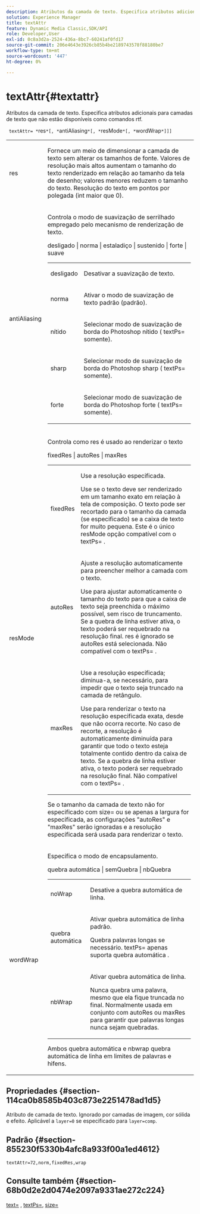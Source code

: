 ```yaml
---
description: Atributos da camada de texto. Especifica atributos adicionais para camadas de texto que não estão disponíveis como comandos rtf.
solution: Experience Manager
title: textAttr
feature: Dynamic Media Classic,SDK/API
role: Developer,User
exl-id: 0c8a3d2a-2524-436a-8bc7-60241af0fd17
source-git-commit: 206e4643e3926cb85b4be2189743578f88180be7
workflow-type: tm+mt
source-wordcount: '447'
ht-degree: 0%

---
```


# textAttr{#textattr}

Atributos da camada de texto. Especifica atributos adicionais para camadas de texto que não estão disponíveis como comandos rtf.

` textAttr= *`res`*[, *`antiAliasing`*[, *`resMode`*[, *`wordWrap`*]]]`

<table id="simpletable_0072BF7DF52B4959A14EDEF60A6EBDEE"> 
 <tr class="strow"> 
  <td class="stentry"> <p> <span class="codeph"> <span class="varname"> res </span> </span> </p> </td> 
  <td class="stentry"> <p>Fornece um meio de dimensionar a camada de texto sem alterar os tamanhos de fonte. Valores de resolução mais altos aumentam o tamanho do texto renderizado em relação ao tamanho da tela de desenho; valores menores reduzem o tamanho do texto. Resolução do texto em pontos por polegada (int maior que 0). </p> </td> 
 </tr> 
 <tr class="strow"> 
  <td class="stentry"> <p> <span class="codeph"> <span class="varname"> antiAliasing </span> </span> </p> </td> 
  <td class="stentry"> <p>Controla o modo de suavização de serrilhado empregado pelo mecanismo de renderização de texto. </p> <p> <span class="codeph"> desligado | norma | estaladiço | sustenido | forte | suave </span> </p> <p> 
    <table id="simpletable_AE2331118FCA4BC7877233E287CED6A4"> 
     <tr class="strow"> 
      <td class="stentry"> <p> <span class="codeph"> desligado </span> </p> </td> 
      <td class="stentry"> <p>Desativar a suavização de texto. </p> </td> 
     </tr> 
     <tr class="strow"> 
      <td class="stentry"> <p> <span class="codeph"> norma </span> </p> </td> 
      <td class="stentry"> <p>Ativar o modo de suavização de texto padrão (padrão). </p> </td> 
     </tr> 
     <tr class="strow"> 
      <td class="stentry"> <p> <span class="codeph"> nítido </span> </p> </td> 
      <td class="stentry"> <p>Selecionar modo de suavização de borda do Photoshop <span class="codeph"> nítido </span> ( <span class="codeph"> textPs= </span> somente). </p> </td> 
     </tr> 
     <tr class="strow"> 
      <td class="stentry"> <p> <span class="codeph"> sharp </span> </p> </td> 
      <td class="stentry"> <p>Selecionar modo de suavização de borda do Photoshop <span class="codeph"> sharp </span> ( <span class="codeph"> textPs= </span> somente). </p> </td> 
     </tr> 
     <tr class="strow"> 
      <td class="stentry"> <p> <span class="codeph"> forte </span> </p> </td> 
      <td class="stentry"> <p>Selecionar modo de suavização de borda do Photoshop <span class="codeph"> forte </span> ( <span class="codeph"> textPs= </span> somente). </p> </td> 
     </tr> 
    </table> </p> </td> 
 </tr> 
 <tr class="strow"> 
  <td class="stentry"> <p> <span class="codeph"> <span class="varname"> resMode </span> </span> </p> </td> 
  <td class="stentry"> <p>Controla como res é usado ao renderizar o texto </p> <p> <span class="codeph"> fixedRes | autoRes | maxRes </span> </p> <p> 
    <table id="simpletable_2CFC06DB37154C7C92614FDF7A818DB5"> 
     <tr class="strow"> 
      <td class="stentry"> <p> <span class="codeph"> fixedRes </span> </p> </td> 
      <td class="stentry"> <p>Use a resolução especificada. </p> <p>Use se o texto deve ser renderizado em um tamanho exato em relação à tela de composição. O texto pode ser recortado para o tamanho da camada (se especificado) se a caixa de texto for muito pequena. Este é o único <span class="varname"> resMode </span> opção compatível com o <span class="codeph"> textPs= </span>. </p> </td> 
     </tr> 
     <tr class="strow"> 
      <td class="stentry"> <p> <span class="codeph"> autoRes </span> </p> </td> 
      <td class="stentry"> <p>Ajuste a resolução automaticamente para preencher melhor a camada com o texto. </p> <p>Use para ajustar automaticamente o tamanho do texto para que a caixa de texto seja preenchida o máximo possível, sem risco de truncamento. Se a quebra de linha estiver ativa, o texto poderá ser requebrado na resolução final. <span class="varname"> res </span> é ignorado se <span class="codeph"> autoRes </span> está selecionada. Não compatível com o <span class="codeph"> textPs= </span>. </p> </td> 
     </tr> 
     <tr class="strow"> 
      <td class="stentry"> <p> <span class="codeph"> maxRes </span> </p> </td> 
      <td class="stentry"> <p>Use a resolução especificada; diminua-a, se necessário, para impedir que o texto seja truncado na camada de retângulo. </p> <p>Use para renderizar o texto na resolução especificada exata, desde que não ocorra recorte. No caso de recorte, a resolução é automaticamente diminuída para garantir que todo o texto esteja totalmente contido dentro da caixa de texto. Se a quebra de linha estiver ativa, o texto poderá ser requebrado na resolução final. Não compatível com o <span class="codeph"> textPs= </span>. </p> </td> 
     </tr> 
    </table> </p> <p>Se o tamanho da camada de texto não for especificado com size= ou se apenas a largura for especificada, as configurações "autoRes" e "maxRes" serão ignoradas e a resolução especificada será usada para renderizar o texto. </p> </td> 
 </tr> 
 <tr class="strow"> 
  <td class="stentry"> <p> <span class="codeph"> <span class="varname"> wordWrap </span> </span> </p> </td> 
  <td class="stentry"> <p>Especifica o modo de encapsulamento. </p> <p> <span class="codeph"> quebra automática | semQuebra | nbQuebra </span> </p> <p> 
    <table id="simpletable_FF2510E029EC41E29BC30D9FC2923EA3"> 
     <tr class="strow"> 
      <td class="stentry"> <p> <span class="codeph"> noWrap </span> </p> </td> 
      <td class="stentry"> <p>Desative a quebra automática de linha. </p> </td> 
     </tr> 
     <tr class="strow"> 
      <td class="stentry"> <p> <span class="codeph"> quebra automática </span> </p> </td> 
      <td class="stentry"> <p>Ativar quebra automática de linha padrão. </p> <p>Quebra palavras longas se necessário. <span class="codeph"> textPs= </span> apenas suporta <span class="codeph"> quebra automática </span>. </p> </td> 
     </tr> 
     <tr class="strow"> 
      <td class="stentry"> <p> <span class="codeph"> nbWrap </span> </p> </td> 
      <td class="stentry"> <p>Ativar quebra automática de linha. </p> <p>Nunca quebra uma palavra, mesmo que ela fique truncada no final. Normalmente usada em conjunto com <span class="codeph"> autoRes </span> ou <span class="codeph"> maxRes </span> para garantir que palavras longas nunca sejam quebradas. </p> </td> 
     </tr> 
    </table> </p> <p>Ambos <span class="codeph"> quebra automática </span> e <span class="codeph"> nbwrap </span> quebra automática de linha em limites de palavras e hifens. </p> </td> 
 </tr> 
</table>

## Propriedades {#section-114ca0b8585b403c873e2251478ad1d5}

Atributo de camada de texto. Ignorado por camadas de imagem, cor sólida e efeito. Aplicável a `layer=0` se especificado para `layer=comp`.

## Padrão {#section-855230f5330b4afc8a933f00a1ed4612}

`textAttr=72,norm,fixedRes,wrap`

## Consulte também {#section-68b0d2e2d0474e2097a9331ae272c224}

[text=](../../../../../is-api/http-ref/image-serving-api-ref/c-http-protocol-reference/c-command-reference/r-text.md#reference-84634052e48548539a1ef63cbe41f22f) , [textPs=](../../../../../is-api/http-ref/image-serving-api-ref/c-http-protocol-reference/c-command-reference/r-textps.md#reference-4209a2a6169f44278da2647cfb0cd767), [size=](../../../../../is-api/http-ref/image-serving-api-ref/c-http-protocol-reference/c-data-types/r-size.md#reference-04d383f32c7b4003bed9978cb854747b)
